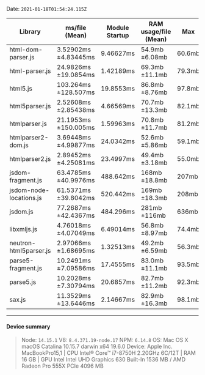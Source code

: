 Date: `2021-01-18T01:54:24.115Z`

|         Library          |    ms/file (Mean)     | Module Startup  | RAM usage/file (Mean)  |   Max   | Baseline  | Lib Overhead  |  Final  |
|--------------------------|-----------------------|-----------------|------------------------|---------|-----------|---------------|---------|
| html-dom-parser.js       |  3.52902ms ±4.83445ms |       9.46627ms |         54.9mb ±6.08mb |  60.6mb |    26.1mb |        1.48mb |  59.7mb |
| html-parser.js           |  24.9826ms ±19.0854ms |       1.42189ms |         69.3mb ±11.1mb |  79.3mb |    26.1mb |       0.123mb |  76.6mb |
| html5.js                 |  103.264ms ±128.507ms |       19.8553ms |         86.8mb ±8.76mb |  97.8mb |    26.1mb |        3.43mb |  95.8mb |
| html5parser.js           |  2.52608ms ±2.85438ms |       4.66569ms |         70.7mb ±13.3mb |  82.1mb |    25.9mb |       0.684mb |  81.6mb |
| htmlparser.js            |  21.1953ms ±150.005ms |       1.59963ms |         70.8mb ±11.7mb |  81.2mb |    25.9mb |       0.143mb |  80.2mb |
| htmlparser2-dom.js       |  3.69448ms ±4.99877ms |       24.0342ms |         52.6mb ±5.86mb |  59.1mb |    25.9mb |        2.81mb |  58.7mb |
| htmlparser2.js           |  2.89452ms ±4.25081ms |       23.4997ms |         49.4mb ±3.18mb |  55.0mb |    25.9mb |        2.92mb |  55.0mb |
| jsdom-fragment.js        |  63.4785ms ±40.9976ms |       488.642ms |          168mb ±18.8mb |   207mb |    26.0mb |        41.2mb |   179mb |
| jsdom-node-locations.js  |  61.5371ms ±39.8042ms |       520.442ms |          169mb ±18.3mb |   208mb |    26.1mb |        43.6mb |   174mb |
| jsdom.js                 |  77.2687ms ±42.4367ms |       484.296ms |           281mb ±116mb |   636mb |    25.9mb |        41.8mb |   636mb |
| libxmljs.js              |  4.76018ms ±4.07049ms |       6.49014ms |         56.8mb ±8.97mb |  74.4mb |    26.1mb |       0.913mb |  64.2mb |
| neutron-html5parser.js   |  2.97066ms ±1.68695ms |       1.32513ms |         49.2mb ±6.59mb |  56.3mb |    26.2mb |       0.147mb |  56.3mb |
| parse5-fragment.js       |  10.2491ms ±7.09586ms |       17.4555ms |         83.0mb ±11.1mb |  93.5mb |    26.2mb |        2.16mb |  93.1mb |
| parse5.js                |  10.2028ms ±7.30794ms |       20.6857ms |         82.7mb ±11.2mb |  92.3mb |    25.9mb |        2.56mb |  91.9mb |
| sax.js                   |  11.3529ms ±13.6446ms |       2.14667ms |         82.9mb ±16.3mb |  98.1mb |    25.8mb |       0.250mb |  97.8mb |

----

#### Device summary

> Node: `14.15.1` V8: `8.4.371.19-node.17` NPM: `6.14.8`
> OS: Mac OS X macOS Catalina 10.15.7 darwin x64 19.6.0
> Device: Apple Inc. MacBookPro15,1 | CPU Intel® Core™ i7-8750H 2.20GHz 6C/12T | RAM 16 GB | GPU Intel Intel UHD Graphics 630  Built-In 1536 MB / AMD Radeon Pro 555X  PCIe 4096 MB
